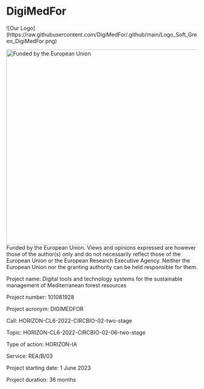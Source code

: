 # DigiMedFor
<p align="left">
![Our Logo](https://raw.githubusercontent.com/DigiMedFor/.github/main/Logo_Soft_Green_DigiMedFor.png)
</p>

<p align="left">
  <img src="https://digimedfor.eu/wp-content/uploads/2023/10/EN_FundedbytheEU_RGB_POS1-2048x456.png" width="512" alt="Funded by the European Union" style="float: left; margin-right: 20px;">
</p>

Funded by the European Union. Views and opinions expressed are however those of the author(s) only and do not necessarily reflect those of the European Union or the European Research Executive Agency. Neither the European Union nor the granting authority can be held responsible for them.

Project name: Digital tools and technology systems for the sustainable management of Mediterranean forest resources

Project number: 101081928

Project acronym: DIGIMEDFOR

Call: HORIZON-CL6-2022-CIRCBIO-02-two-stage

Topic: HORIZON-CL6-2022-CIRCBIO-02-06-two-stage

Type of action: HORIZON-IA

Service: REA/B/03

Project starting date: 1 June 2023

Project duration: 36 months

